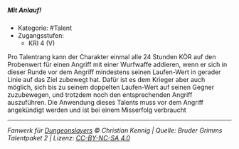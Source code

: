 <!---
Dies ist ein Fanwerk für DUNGEONSLAYERS © von Christian Kennig

Quellen:      [Bruder Grimms Talentpaket 2](https://www.f-space.de/ds4/downloads.html)
              [Talentbeschreibungen](https://www.f-space.de/ds4/tools-talentcards.html)
License:      [CC-BY-NC-SA 4.0](https://creativecommons.org/licenses/by-nc-sa/4.0/deed.de)
Richtlinien:  [Fanwerkrichtlinien](https://www.dungeonslayers.net/fanwerk-richtlinien/)
Autor:        Zauberlehrling
-->

##### Mit Anlauf!

- Kategorie: #Talent
- Zugangsstufen:
  - KRI 4 (V)

Pro Talentrang kann der Charakter einmal alle 24 Stunden KÖR auf den Probenwert für einen Angriff mit einer Wurfwaffe addieren, wenn er sich in dieser Runde vor dem Angriff mindestens seinen Laufen-Wert in gerader Linie auf das Ziel zubewegt hat. Dafür ist es dem Krieger aber auch möglich, sich bis zu seinem doppelten Laufen-Wert auf seinen Gegner zuzubewegen, und trotzdem noch den entsprechenden Angriff auszuführen. Die Anwendung dieses Talents muss vor dem Angriff angekündigt werden und ist bei einem Misserfolg verbraucht

---

_Fanwerk für [Dungeonslayers](https://www.dungeonslayers.net/) © Christian Kennig | Quelle: Bruder Grimms Talentpaket 2 | Lizenz: [CC-BY-NC-SA 4.0](https://creativecommons.org/licenses/by-nc-sa/4.0/deed.de)_
